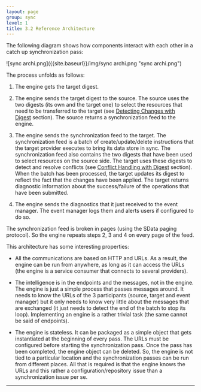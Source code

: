 ```yaml
---
layout: page
group: sync
level: 1
title: 3.2 Reference Architecture
---
```


The following diagram shows how components interact with each other in a
catch up synchronization pass:

![sync archi.png]({{site.baseurl}}/img/sync archi.png "sync archi.png")

The process unfolds as follows:

1.  The engine gets the target digest.

1.  The engine sends the target digest to the source. The source uses the two
digests (its own and the target one) to select the resources that need to be
transferred to the target (see&nbsp;[Detecting Changes with
Digest](../0205/ "2.5 Selecting Changes with Digest")&nbsp;section). The source returns a synchronization feed to the engine.

1.  The engine sends the synchronization feed to the target. The synchronization
feed is a batch of create/update/delete instructions that the target provider
executes to bring its data store in sync. The synchronization feed also contains
the two digests that have been used to select resources on the source side. The
target uses these digests to detect and resolve conflicts
(see&nbsp;[Conflict Handling with Digest](../0203/ "2.3 Basic Conflict Resolution")&nbsp;section). When
the batch has been processed, the target updates its digest to reflect the fact
that the changes have been applied. The target returns diagnostic information
about the success/failure of the operations that have been submitted.

1.  The engine sends the diagnostics that it just received to the event manager.
The event manager logs them and alerts users if configured to do so.

The synchronization feed&nbsp;is broken in pages (using the SData paging
protocol). So the engine repeats steps 2, 3 and 4 on every page of the feed.

This architecture has some interesting properties:

*   All the communications are based on HTTP and URLs. As a result, the engine
can be run from anywhere, as long as it can access the URLs (the engine is a
service consumer that connects to several providers).

*   The intelligence is in the endpoints and the messages, not in the engine. The
engine is just a simple process that passes messages around. It needs to know
the URLs of the 3 participants (source, target and event manager) but it only
needs to know very little about the messages that are exchanged (it just needs
to detect the end of the batch to stop its loop). Implementing an engine is a
rather trivial task (the same cannot be said of endpoints).

*   The engine is stateless. It can be packaged as a simple object that gets
instantiated at the beginning of every pass. The URLs must be configured before
starting the synchronization pass. Once the pass has been completed, the engine
object can be deleted. So, the engine is not tied to a particular location and
the synchronization passes can be run from different places. All that is
required is that the engine knows the URLs and this rather a
configuration/repository issue than a synchronization issue per se.

* * *